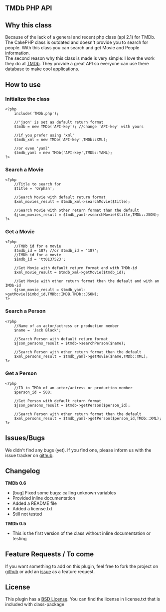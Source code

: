 ## TMDb PHP API ##

## Why this class ##

Because of the lack of a general and recent php class (api 2.1) for TMDb. The CakePHP class is outdated and doesn't provide you to search for people. With this class you can search and get Movie and People information.  
The second reason why this class is made is very simple: I love the work they do at [TMDb](http://themoviedb.org). They provide a great API so everyone can use there database to make cool applications.

## How to use ##

### Initialize the class ###

    <?php
	    include('TMDb.php');
	    
	    //'json' is set as default return format
	    $tmdb = new TMDb('API-key'); //change 'API-key' with yours
	    
	    //if you prefer using 'xml'
	    $tmdb_xml = new TMDb('API-key',TMDb::XML);
	    
	    //or even 'yaml'
	    $tmdb_yaml = new TMDb('API-key',TMDb::YAML);
	?>

### Search a Movie ###

    <?php
		//Title to search for
		$title = 'Orphan';
		
		//Search Movie with default return format
		$xml_movies_result = $tmdb_xml->searchMovie($title);
		
		//Search Movie with other return format than the default
		$json_movies_result = $tmdb_yaml->searchMovie($title,TMDb::JSON);
    ?>

### Get a Movie ###

    <?php
	    //TMDb id for a movie
		$tmdb_id = 187; //or $tmdb_id = '187';
		//IMDb id for a movie
		$imdb_id = 'tt0137523';
		
		//Get Movie with default return format and with TMDb-id
		$xml_movie_result = $tmdb_xml->getMovie($tmdb_id);
		
		//Get Movie with other return format than the default and with an IMDb-id
		$json_movie_result = $tmdb_yaml->getMovie($imbd_id,TMDb::IMDB,TMDb::JSON);
    ?>


### Search a Person ###

	<?php
		//Name of an actor/actress or production member
		$name = 'Jack Black';
		
		//Search Person with default return format
		$json_persons_result = $tmdb->searchPerson($name);
		
		//Search Person with other return format than the default
		$xml_persons_result = $tmdb_yaml->getMovie($name,TMDb::XML);
	?>

### Get a Person ###

	<?php
		//ID in TMDb of an actor/actress or production member
		$person_id = 500;
		
		//Get Person with default return format
		$json_persons_result = $tmdb->getPerson($person_id);
		
		//Search Person with other return format than the default
		$xml_persons_result = $tmdb_yaml->getPerson($person_id,TMDb::XML);
	?>

## Issues/Bugs ##

We didn't find any bugs (yet). If you find one, please inform us with the issue tracker on [github](http://github.com/glamorous/TMDb-PHP-API/issues).

## Changelog ##

**TMDb 0.6**

- [bug] Fixed some bugs: calling unknown variables
- Provided inline documentation
- Added a README file
- Added a license.txt
- Still not tested
  
**TMDb 0.5**

- This is the first version of the class without inline documentation or testing   

## Feature Requests / To come ##

If you want something to add on this plugin, feel free to fork the project on [github](http://github.com/glamorous/TMDb-PHP-API) or add an [issue](http://github.com/glamorous/TMDb-PHP-API/issues) as a feature request.

## License ##

This plugin has a [BSD License](http://www.opensource.org/licenses/bsd-license.php). You can find the license in license.txt that is included with class-package